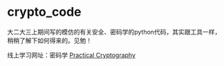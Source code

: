 # crypto_code

大二大三上期间写的模仿的有关安全、密码学的python代码，其实跟工具一样，稍稍了解下如何得来的。见勉！

线上学习网址：密码学
[Practical Cryptography](http://practicalcryptography.com/)
